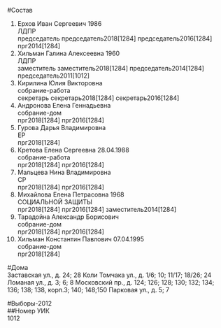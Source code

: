#Состав  
1. Ерхов Иван Сергеевич 1986  
    ЛДПР  
    председатель председатель2018[1284] председатель2016[1284] прг2014[1284]  
2. Хильман Галина Алексеевна 1960  
    ЛДПР  
    заместитель заместитель2018[1284] председатель2014[1284] председатель2011[1012]  
3. Кирилина Юлия Викторовна  
    собрание-работа  
    секретарь секретарь2018[1284] секретарь2016[1284]  
4. Андронова Елена Геннадьевна  
    собрание-дом  
    прг2018[1284] прг2016[1284]  
5. Гурова Дарья Владимировна  
    ЕР  
    прг2018[1284]  
6. Кретова Елена Сергеевна 28.04.1988  
    собрание-работа  
    прг2018[1284] прг2016[1284]  
7. Мальцева Нина Владимировна  
    СР  
    прг2018[1284] прг2016[1284]  
8. Михайлова Елена Петрасовна 1968  
    СОЦИАЛЬНОЙ ЗАЩИТЫ  
    прг2018[1284] прг2016[1284] заместитель2014[1284]  
9. Тарадойна Александр Борисович  
    собрание-дом  
    прг2018[1284] прг2016[1284]  
10. Хильман Константин Павлович 07.04.1995  
    собрание-дом  
    прг2018[1284]  
  
#Дома  
Заставская ул., д. 24; 28 Коли Томчака ул., д. 1/6; 10; 11/17; 18/26; 24 Ломаная ул., д. 3; 6; 8 Московский пр., д. 124; 126; 128; 130; 132; 134; 136; 138; 138, корп.З; 140; 148;150 Парковая ул., д. 5; 7  
  
#Выборы-2012  
##Номер УИК  
1012  
